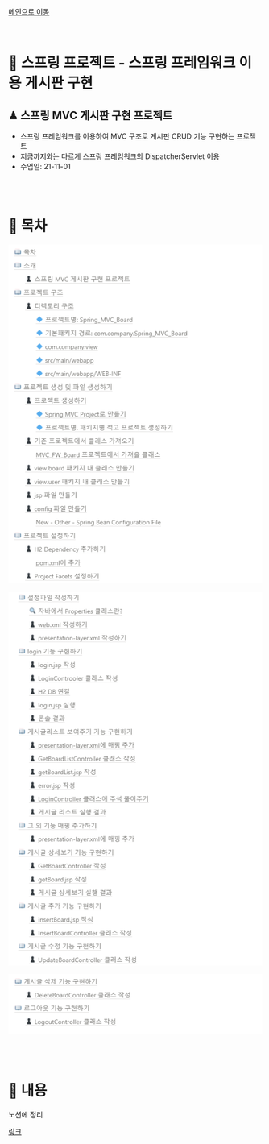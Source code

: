 [메인으로 이동](../../../README.md)

<br>

# 📒 스프링 프로젝트 - 스프링 프레임워크 이용 게시판 구현

## ♟ 스프링 MVC 게시판 구현 프로젝트

- 스프링 프레임워크를 이용하여 MVC 구조로 게시판 CRUD 기능 구현하는 프로젝트
- 지금까지와는 다르게 스프링 프레임워크의 DispatcherServlet 이용
- 수업일: 21-11-01

<br><br>



# 📖 목차 <a id="index">

![](md-images/2021-11-01-19-33-46.png)

![](md-images/2021-11-01-19-34-21.png)

![](md-images/2021-11-01-19-35-00.png)

<br><br>

# 📖 내용 <a id="content">

노션에 정리


[링크](https://blushing-scale-c79.notion.site/70a2e1fea3644450ace72b94f20f4e72)